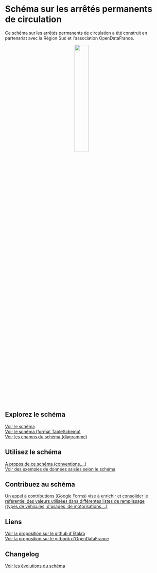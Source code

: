 # Schéma sur les arrêtés permanents de circulation

Ce schéma sur les arrêtés permanents de circulation a été construit en partenariat avec la Région Sud et l'association OpenDataFrance.
<br>
<p align=center>
<img src=https://gblobscdn.gitbook.com/spaces%2F-M8umwbbnQtktzDT0-5_%2Favatar-rectangle-1591200295956.png?alt=media width='30%'>
</p>

## Explorez le schéma
[Voir le schéma](schema.md)  
[Voir le schéma (format TableSchema)](schema.json)  
[Voir les champs du schéma (diagramme)](https://raw.githubusercontent.com/CEREMA/schema-arrete-circulation/master/arrete-permanent-circulation.png) 

## Utilisez le schéma
[A propos de ce schéma (conventions,...)](A-PROPOS.md)  
[Voir des exemples de données saisies selon le schéma](EXEMPLES.md)

## Contribuez au schéma
[Un appel à contributions (Google Forms) vise à enrichir et consolider le référentiel des valeurs utilisées dans différentes listes de remplissage (types de véhicules, d'usages, de motorisations,...)
](https://forms.gle/vUALzEDQqRsY2NgG9)

## Liens
[Voir la proposition sur le github d'Etalab](https://github.com/etalab/schema.data.gouv.fr/issues/157)  
[Voir la proposition sur le gitbook d'OpenDataFrance](https://opendatafrance.gitbook.io/fablog/territoires/chantiers/partage-des-donnees/standardisation/arretes-de-circulation)  
## Changelog
[Voir les évolutions du schéma](CHANGELOG.md)
